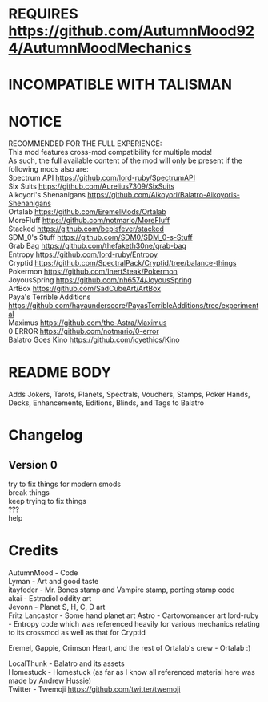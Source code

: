 # REQUIRES https://github.com/AutumnMood924/AutumnMoodMechanics  
  
# INCOMPATIBLE WITH TALISMAN  
  
# NOTICE  
  
RECOMMENDED FOR THE FULL EXPERIENCE:  
This mod features cross-mod compatibility for multiple mods!  
As such, the full available content of the mod will only be present if the following mods also are:  
⁠Spectrum API https://github.com/lord-ruby/SpectrumAPI  
⁠Six Suits https://github.com/Aurelius7309/SixSuits  
Aikoyori's Shenanigans https://github.com/Aikoyori/Balatro-Aikoyoris-Shenanigans  
Ortalab https://github.com/EremelMods/Ortalab  
MoreFluff https://github.com/notmario/MoreFluff  
Stacked https://github.com/bepisfever/stacked  
SDM_0's Stuff https://github.com/SDM0/SDM_0-s-Stuff  
Grab Bag https://github.com/thefaketh30ne/grab-bag  
Entropy https://github.com/lord-ruby/Entropy  
Cryptid https://github.com/SpectralPack/Cryptid/tree/balance-things  
Pokermon https://github.com/InertSteak/Pokermon  
JoyousSpring https://github.com/nh6574/JoyousSpring  
ArtBox https://github.com/SadCubeArt/ArtBox  
Paya's Terrible Additions https://github.com/hayaunderscore/PayasTerribleAdditions/tree/experimental  
Maximus https://github.com/the-Astra/Maximus  
0 ERROR https://github.com/notmario/0-error  
Balatro Goes Kino https://github.com/icyethics/Kino  
  
# README BODY  
  
Adds Jokers, Tarots, Planets, Spectrals, Vouchers, Stamps, Poker Hands, Decks, Enhancements, Editions, Blinds, and Tags to Balatro  
  
# Changelog  
## Version 0  
try to fix things for modern smods  
break things  
keep trying to fix things  
???  
help  
  
# Credits  
AutumnMood - Code  
Lyman - Art and good taste  
itayfeder - Mr. Bones stamp and Vampire stamp, porting stamp code  
akai - Estradiol oddity art  
Jevonn - Planet S, H, C, D art  
Fritz Lancastor - Some hand planet art
Astro - Cartowomancer art
lord-ruby - Entropy code which was referenced heavily for various mechanics relating to its crossmod as well as that for Cryptid
  
Eremel, Gappie, Crimson Heart, and the rest of Ortalab's crew - Ortalab :)  
  
LocalThunk - Balatro and its assets  
Homestuck - Homestuck (as far as I know all referenced material here was made by Andrew Hussie)  
Twitter - Twemoji https://github.com/twitter/twemoji  
  